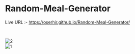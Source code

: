 # Random-Meal-Generator

Live URL :- https://oserhir.github.io/Random-Meal-Generator/

<br>

![2](https://user-images.githubusercontent.com/82850895/194751017-7a893c19-1aa3-442e-b034-ce2886a1be57.png)
<br>
![1](https://user-images.githubusercontent.com/82850895/194751018-d59712a1-8aa1-4627-bde0-1f81050db1c4.png)

